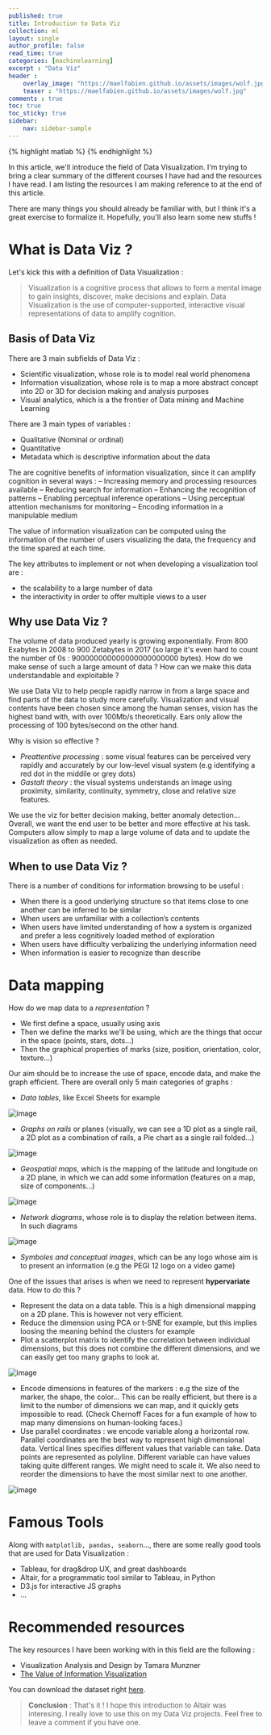 ```yaml
---
published: true
title: Introduction to Data Viz
collection: ml
layout: single
author_profile: false
read_time: true
categories: [machinelearning]
excerpt : "Data Viz"
header :
    overlay_image: "https://maelfabien.github.io/assets/images/wolf.jpg"
    teaser : "https://maelfabien.github.io/assets/images/wolf.jpg"
comments : true
toc: true
toc_sticky: true
sidebar:
    nav: sidebar-sample
---
```


<script type="text/javascript" async
    src="https://cdn.mathjax.org/mathjax/latest/MathJax.js?config=TeX-MML-AM_CHTML">
</script>

{% highlight matlab %}
{% endhighlight %}

In this article, we'll introduce the field of Data Visualization. I'm trying to bring a clear summary of the different courses I have had and the resources I have read. I am listing the resources I am making reference to at the end of this article.

There are many things you should already be familiar with, but I think it's a great exercise to formalize it. Hopefully, you'll also learn some new stuffs !

# What is Data Viz ?

Let's kick this with a definition of Data Visualization :

> Visualization is a cognitive process that allows to form a mental image to gain insights, discover, make decisions and explain. Data Visualization is the use of computer-supported, interactive visual representations of data to amplify cognition.

## Basis of Data Viz

There are 3 main subfields of Data Viz :
- Scientific visualization, whose role is to model real world phenomena 
- Information visualization, whose role is to map a more abstract concept into 2D or 3D for decision making and analysis purposes
- Visual analytics, which is a the frontier of Data mining and Machine Learning

There are 3 main types of variables :
- Qualitative (Nominal or ordinal)
- Quantitative
- Metadata which is descriptive information about the data

The are cognitive benefits of information visualization, since it can amplify cognition in several ways :
– Increasing memory and processing resources available
– Reducing search for information – Enhancing the recognition of patterns – Enabling perceptual inference operations 
– Using perceptual attention mechanisms for monitoring 
– Encoding information in a manipulable medium 

The value of information visualization can be computed using the information of the number of users visualizing the data, the frequency and the time spared at each time.

The key attributes to implement or not when developing a visualization tool are :
- the scalability to a large number of data
- the interactivity in order to offer multiple views to a user

## Why use Data Viz ?

The volume of data produced yearly is growing exponentially. From 800 Exabytes in 2008 to 900 Zetabytes in 2017 (so large it's even hard to count the number of 0s : 900000000000000000000000 bytes). How do we make sense of such a large amount of data ? How can we make this data understandable and exploitable ?

We use Data Viz to help people rapidly narrow in from a large space and find parts of the data to study more carefully. Visualization and visual contents have been chosen since among the human senses, vision has the highest band with, with over 100Mb/s theoretically. Ears only allow the processing of 100 bytes/second on the other hand. 

Why is vision so effective ?
- *Preattentive processing* : some visual features can be perceived very rapidly and accurately by our low-level visual system (e.g identifying a red dot in the middile or grey dots)
- *Gastalt theory* : the visual systems understands an image using proximity, similarity, continuity, symmetry, close and relative size features.

We use the viz for better decision making, better anomaly detection... Overall, we want the end user to be better and more effective at his task. Computers allow simply to map a large volume of data and to update the visualization as often as needed. 

## When to use Data Viz ?

There is a number of conditions for information browsing to be useful :
- When there is a good underlying structure so that items close to one another can be inferred to be similar
- When users are unfamiliar with a collection’s contents
- When users have limited understanding of how a system is organized and prefer a less cognitively loaded method of exploration
- When users have difficulty verbalizing the underlying information need
- When information is easier to recognize than describe 

# Data mapping

How do we map data to a *representation* ? 
- We first define a space, usually using axis
- Then we define the marks we'll be using, which are the things that occur in the space (points, stars, dots...)
- Then the graphical properties of marks (size, position, orientation, color, texture...)

Our aim should be to increase the use of space, encode data, and make the graph efficient. There are overall only 5 main categories of graphs :

- *Data tables*, like Excel Sheets for example

![image](https://maelfabien.github.io/assets/images/france19.png)

- *Graphs on rails* or planes (visually, we can see a 1D plot as a single rail, a 2D plot as a combination of rails, a Pie chart as a single rail folded...)

![image](https://maelfabien.github.io/assets/images/france20.png)

- *Geospatial maps*, which is the mapping of the latitude and longitude on a 2D plane, in which we can add some information (features on a map, size of components...)

![image](https://maelfabien.github.io/assets/images/france21.png)

- *Network diagrams*, whose role is to display the relation between items. In such diagrams 

![image](https://maelfabien.github.io/assets/images/graph_9.png)

- *Symboles and conceptual images*, which can be any logo whose aim is to present an information (e.g the PEGI 12 logo on a video game)

One of the issues that arises is when we need to represent **hypervariate** data. How to do this ?
- Represent the data on a data table. This is a high dimensional mapping on a 2D plane. This is however not very efficient.
- Reduce the dimension using PCA or t-SNE for example, but this implies loosing the meaning behind the clusters for example
- Plot a scatterplot matrix to identify the correlation between individual dimensions, but this does not combine the different dimensions, and we can easily get too many graphs to look at.

![image](https://maelfabien.github.io/assets/images/france22.png)

- Encode dimensions in features of the markers : e.g the size of the marker, the shape, the color... This can be really efficient, but there is a limit to the number of dimensions we can map, and it quickly gets impossible to read. (Check Chernoff Faces for a fun example of how to map many dimensions on human-looking faces.)
- Use parallel coordinates : we encode variable along a horizontal row. Parallel coordinates are the best way to represent high dimensional data. Vertical lines specifies different values that variable can take. Data points are represented as polyline. Different variable can have values taking quite different ranges. We might need to scale it. We also need to reorder the dimensions to have the most similar next to one another.

![image](https://maelfabien.github.io/assets/images/france23.png)



# Famous Tools

Along with `matplotlib, pandas, seaborn`..., there are some really good tools that are used for Data Visualization : 
- Tableau, for drag&drop UX, and great dashboards
- Altair, for a programmatic tool similar to Tableau, in Python
- D3.js for interactive JS graphs
- ...

# Recommended resources

The key resources I have been working with in this field are the following :
- Visualization Analysis and Design by Tamara Munzner
- [The Value of Information Visualization](https://www.win.tue.nl/~vanwijk/infovis_springer.pdf)


You can download the dataset right [here](https://maelfabien.github.io/assets/files/france.csv).

> **Conclusion** : That's it ! I hope this introduction to Altair was interesing. I really love to use this on my Data Viz projects. Feel free to leave a comment if you have one.
